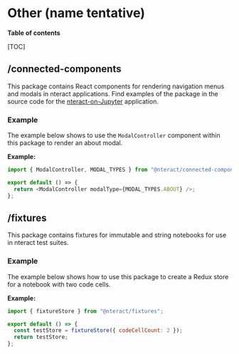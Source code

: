 # Other (name tentative)

**Table of contents**

[TOC]  

## /connected-components

This package contains React components for rendering navigation menus and modals in nteract applications. Find examples of the package in  the source code for the [nteract-on-Jupyter](https://github.com/nteract/nteract/tree/master/applications/jupyter-extension) application.

### Example

The example below shows to use the `ModalController` component within this package to render an about modal.

**Example:**

```javascript
import { ModalController, MODAL_TYPES } from "@nteract/connected-components";

export default () => {
  return <ModalController modalType={MODAL_TYPES.ABOUT} />;
};
```

## /fixtures

This package contains fixtures for immutable and string notebooks for use in nteract test suites.

### Example

The example below shows how to use this package to create a Redux store for a notebook with two code cells.

**Example:**

```javascript
import { fixtureStore } from "@nteract/fixtures";

export default () => {
  const testStore = fixtureStore({ codeCellCount: 2 });
  return testStore;
};
```
